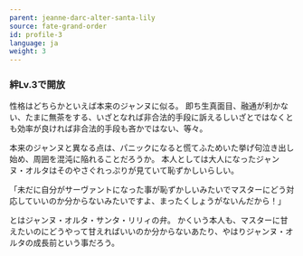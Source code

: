 ```yaml
---
parent: jeanne-darc-alter-santa-lily
source: fate-grand-order
id: profile-3
language: ja
weight: 3
---
```


### 絆Lv.3で開放

性格はどちらかといえば本来のジャンヌに似る。
即ち生真面目、融通が利かない、たまに無茶をする、いざとなれば非合法的手段に訴えるしいざとではなくとも効率が良ければ非合法的手段も吝かではない、等々。

本来のジャンヌと異なる点は、パニックになると慌てふためいた挙げ句泣き出し始め、周囲を混沌に陥れることだろうか。
本人としては大人になったジャンヌ・オルタはそのやさぐれっぷりが見ていて恥ずかしいらしい。

「未だに自分がサーヴァントになった事が恥ずかしいみたいでマスターにどう対応していいのか分からないみたいですよ、まったくしょうがないんだから！」

とはジャンヌ・オルタ・サンタ・リリィの弁。
かくいう本人も、マスターに甘えたいのにどうやって甘えればいいのか分からないあたり、やはりジャンヌ・オルタの成長前という事だろう。
